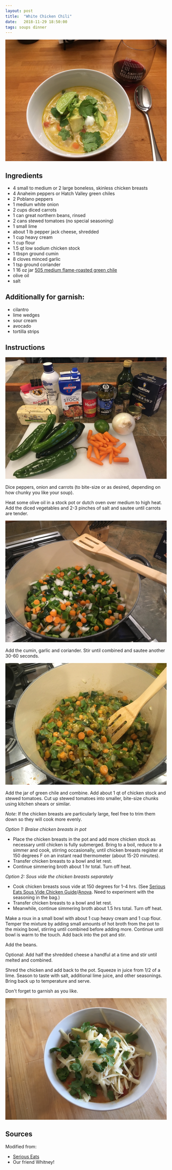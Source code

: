 ```yaml
---
layout: post
title:  "White Chicken Chili"
date:   2018-11-29 18:50:00
tags: soups dinner
---
```


![Ingredients](/assets/chicken-chili-4.jpg)

Ingredients
-----------
- 4 small to medium or 2 large boneless, skinless chicken breasts
- 4 Anaheim peppers or Hatch Valley green chiles
- 2 Poblano peppers
- 1 medium white onion
- 2 cups diced carrots
- 1 can great northern beans, rinsed
- 2 cans stewed tomatoes (no special seasoning)
- 1 small lime
- about 1 lb pepper jack cheese, shredded
- 1 cup heavy cream
- 1 cup flour
- 1.5 qt low sodium chicken stock
- 1 tbspn ground cumin
- 8 cloves minced garlic
- 1 tsp ground coriander
- 1 16 oz jar [505 medium flame-roasted green chile](https://www.505southwestern.com/roasted-chiles)
- olive oil
- salt

Additionally for garnish:
------------
- cilantro
- lime wedges
- sour cream
- avocado
- tortilla strips

Instructions
------------
![Ingredients](/assets/chicken-chili-1.jpg)

Dice peppers, onion and carrots (to bite-size or as desired, depending on how chunky you like your soup).

Heat some olive oil in a stock pot or dutch oven over medium to high heat. Add the diced vegetables and 2-3 pinches of salt and sautee until carrots are tender.

![Ingredients](/assets/chicken-chili-2.jpg)

Add the cumin, garlic and coriander. Stir until combined and sautee another 30-60 seconds.

![Ingredients](/assets/chicken-chili-3.jpg)

Add the jar of green chile and combine. Add about 1 qt of chicken stock and stewed tomatoes. Cut up stewed tomatoes into smaller, bite-size chunks using kitchen shears or similar.

*Note*: If the chicken breasts are particularly large, feel free to trim them down so they will cook more evenly.

*Option 1: Braise chicken breasts in pot*
- Place the chicken breasts in the pot and add more chicken stock as necessary until chicken is fully submerged. Bring to a boil, reduce to a simmer and cook, stirring occasionally, until chicken breasts register at 150 degrees F on an instant read thermometer (about 15-20 minutes).
- Transfer chicken breasts to a bowl and let rest.
- Continue simmering broth about 1 hr total. Turn off heat.

*Option 2: Sous vide the chicken breasts separately*
- Cook chicken breasts sous vide at 150 degrees for 1-4 hrs. (See [Serious Eats Sous Vide Chicken Guide](https://www.seriouseats.com/2015/07/the-food-lab-complete-guide-to-sous-vide-chicken-breast.html)/[Anova](https://recipes.anovaculinary.com/recipe/sous-vide-bbq-chicken-sandwiches). Need to experiment with the seasoning in the bag.)
- Transfer chicken breasts to a bowl and let rest.
- Meanwhile, continue simmering broth about 1.5 hrs total. Turn off heat.

Make a roux in a small bowl with about 1 cup heavy cream and 1 cup flour. Temper the mixture by adding small amounts of hot broth from the pot to the mixing bowl, stirring until combined before adding more. Continue until bowl is warm to the touch. Add back into the pot and stir.

Add the beans.

Optional: Add half the shredded cheese a handful at a time and stir until melted and combined.

Shred the chicken and add back to the pot. Squeeze in juice from 1/2 of a lime. Season to taste with salt, additional lime juice, and other seasonings. Bring back up to temperature and serve.

Don't forget to garnish as you like.

![Ingredients](/assets/chicken-chili-5.jpg)

Sources
------
Modified from:
- [Serious Eats](https://www.seriouseats.com/recipes/2014/10/white-chili-with-chicken-best.html)
- Our friend Whitney!

